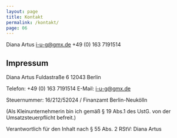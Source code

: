 ```yaml
---
layout: page
title: Kontakt
permalink: /kontakt/
page: 06
---
```

Diana Artus
i-u-g@gmx.de
+49 (0) 163 7191514


## Impressum

Diana Artus
Fuldastraße 6
12043 Berlin

Telefon: 	+49 (0) 163 7191514
E-Mail: 	i-u-g@gmx.de

Steuernummer: 16/212/52024 / Finanzamt Berlin-Neukölln

(Als Kleinunternehmerin bin ich gemäß § 19 Abs.1 des UstG. von der Umsatzsteuerpflicht befreit.)

Verantwortlich für den Inhalt nach § 55 Abs. 2 RStV: Diana Artus
